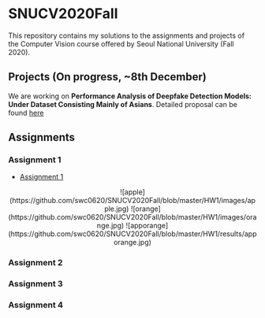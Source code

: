 # SNUCV2020Fall

This repository contains my solutions to the assignments and projects of the Computer Vision course offered by Seoul National University (Fall 2020).




## Projects (On progress, ~8th December)


We are working on **Performance Analysis of Deepfake Detection Models: Under Dataset Consisting Mainly of Asians**. Detailed proposal can be found [here](https://github.com/swc0620/SNUCV2020Fall/blob/master/Project/Proposal.pdf)





## Assignments


### Assignment 1

- [Assignment 1](https://github.com/swc0620/SNUCV2020Fall/blob/master/HW1/hw1.pdf)


<center>![apple](https://github.com/swc0620/SNUCV2020Fall/blob/master/HW1/images/apple.jpg)
  ![orange](https://github.com/swc0620/SNUCV2020Fall/blob/master/HW1/images/orange.jpg)
  ![apporange](https://github.com/swc0620/SNUCV2020Fall/blob/master/HW1/results/apporange.jpg)</center>

### Assignment 2


### Assignment 3


### Assignment 4

